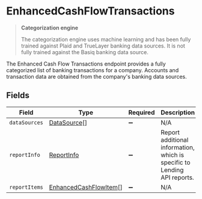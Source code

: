 # EnhancedCashFlowTransactions

> **Categorization engine**
>
> The categorization engine uses machine learning and has been fully trained against Plaid and TrueLayer banking data sources. It is not fully trained against the Basiq banking data source.

The Enhanced Cash Flow Transactions endpoint provides a fully categorized list of banking transactions for a company. Accounts and transaction data are obtained from the company's banking data sources.


## Fields

| Field                                                                    | Type                                                                     | Required                                                                 | Description                                                              |
| ------------------------------------------------------------------------ | ------------------------------------------------------------------------ | ------------------------------------------------------------------------ | ------------------------------------------------------------------------ |
| `dataSources`                                                            | [DataSource](../../models/shared/datasource.md)[]                        | :heavy_minus_sign:                                                       | N/A                                                                      |
| `reportInfo`                                                             | [ReportInfo](../../models/shared/reportinfo.md)                          | :heavy_minus_sign:                                                       | Report additional information, which is specific to Lending API reports. |
| `reportItems`                                                            | [EnhancedCashFlowItem](../../models/shared/enhancedcashflowitem.md)[]    | :heavy_minus_sign:                                                       | N/A                                                                      |